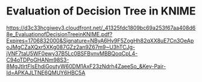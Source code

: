 # Evaluation of Decision Tree in KNIME

https://d3c33hcgiwev3.cloudfront.net/_41325fdc1809bc69a253f67aa408d68e_EvaluationofDecisionTreeinKNIME.pdf?Expires=1706832000&Signature=NByA6Hv9F5ZogHh82qXX8uE7Cn3OeApoJMgCZaXQxr5XKg087GZz2an9Z67m9~U3hTCJg-jVNF7taU5WF0ewy37B5Lc0BSFBvnvMBBQoqCpL4-C94oTDPoGHANm98S3-8MgJtlrtFlsEhdiGoutyW60DM1AxF23zNdrh4ZaeeSo_&Key-Pair-Id=APKAJLTNE6QMUY6HBC5A